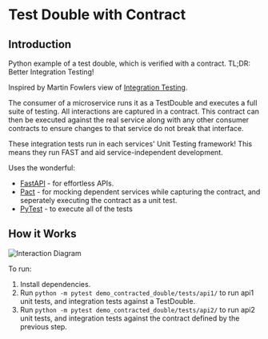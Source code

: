 # Test Double with Contract
## Introduction
Python example of a test double, which is verified with a contract. TL;DR: Better Integration Testing!

Inspired by Martin Fowlers 
view of [Integration Testing](https://martinfowler.com/bliki/IntegrationTest.html).

The consumer of a microservice runs it as a TestDouble and executes a full suite of testing. All interactions are captured 
in a contract. This contract can then be executed against the real service along with any other consumer contracts to ensure changes to that 
service do not break that interface.

These integration tests run in each services' Unit Testing framework! This means they run FAST and aid service-independent development. 

Uses the wonderful:
 - [FastAPI](https://github.com/tiangolo/fastapi) - for effortless APIs.
 - [Pact](https://github.com/pact-foundation/pact-python) - for mocking dependent services while capturing the contract, and seperately executing 
   the contract as a unit test.
 - [PyTest](https://github.com/pytest-dev/pytest) - to execute all of the tests

## How it Works
![Interaction Diagram](https://docs.pact.io/assets/images/pact-test-and-verify-7ae6e70a9a42ffa4ac8373ba294b19d9.png)

To run:
1. Install dependencies.
2. Run `python -m pytest demo_contracted_double/tests/api1/` to run api1 unit tests, and integration tests against a TestDouble.
3. Run `python -m pytest demo_contracted_double/tests/api2/` to run api2 unit tests, and integration tests against the contract defined by the 
   previous step.